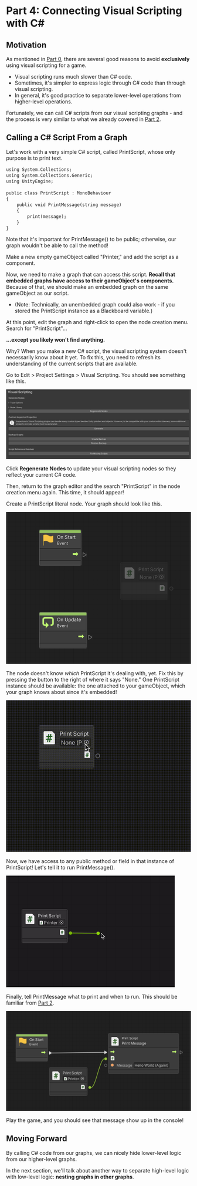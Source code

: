 # Part 4: Connecting Visual Scripting with C#

## Motivation

As mentioned in [Part 0](0_WhyVisualScripting.md), there are several good reasons to avoid **exclusively** using visual scripting for a game. 
- Visual scripting runs much slower than C# code.
- Sometimes, it's simpler to express logic through C# code than through visual scripting.
- In general, it's good practice to separate lower-level operations from higher-level operations.

Fortunately, we can call C# scripts from our visual scripting graphs - and the process is very similar to what we already covered in [Part 2](2_GraphsNodesAndFlow.md).

## Calling a C# Script From a Graph

Let's work with a very simple C# script, called PrintScript, whose only purpose is to print text.

```
using System.Collections;
using System.Collections.Generic;
using UnityEngine;

public class PrintScript : MonoBehaviour
{
    public void PrintMessage(string message)
    {
        print(message);
    }
}
```

Note that it's important for PrintMessage() to be public; otherwise, our graph wouldn't be able to call the method!

Make a new empty gameObject called "Printer," and add the script as a component.

Now, we need to make a graph that can access this script. **Recall that embedded graphs have access to their gameObject's components.** Because of that, we should make an embedded graph on the same gameObject as our script.
- (Note: Technically, an unembedded graph could also work - if you stored the PrintScript instance as a Blackboard variable.)

At this point, edit the graph and right-click to open the node creation menu. Search for "PrintScript"...

**...except you likely won't find anything.**

Why? When you make a new C# script, the visual scripting system doesn't necessarily know about it yet. To fix this, you need to refresh its understanding of the current scripts that are available.

Go to Edit > Project Settings > Visual Scripting. You should see something like this.

![img1.png](../Images/4/img1.png)

Click **Regenerate Nodes** to update your visual scripting nodes so they reflect your current C# code.

Then, return to the graph editor and the search "PrintScript" in the node creation menu again. This time, it should appear!

Create a PrintScript literal node. Your graph should look like this.

![img2.png](../Images/4/img2.png)

The node doesn't know *which* PrintScript it's dealing with, yet. Fix this by pressing the button to the right of where it says "None." One PrintScript instance should be available: the one attached to your gameObject, which your graph knows about since it's embedded!

![img3.png](../Images/4/img3.gif)

Now, we have access to any public method or field in that instance of PrintScript! Let's tell it to run PrintMessage().

![img4.png](../Images/4/img4.gif)

Finally, tell PrintMessage what to print and when to run. This should be familiar from [Part 2](2_GraphsNodesAndFlow.md).

![img4.png](../Images/4/img5.png)

Play the game, and you should see that message show up in the console!


## Moving Forward

By calling C# code from our graphs, we can nicely hide lower-level logic from our higher-level graphs.

In the next section, we'll talk about another way to separate high-level logic with low-level logic: **nesting graphs in other graphs**.
